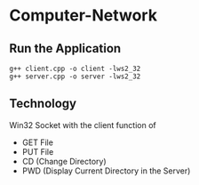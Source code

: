 # Computer-Network

## Run the Application
```
g++ client.cpp -o client -lws2_32
g++ server.cpp -o server -lws2_32
```

## Technology
Win32 Socket with the client function of
- GET File
- PUT File
- CD (Change Directory)
- PWD (Display Current Directory in the Server)

